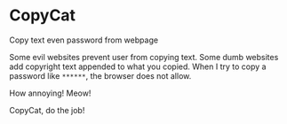 # CopyCat
Copy text even password from webpage

Some evil websites prevent user from copying text. 
Some dumb websites add copyright text appended to what you copied. 
When I try to copy a password like `******`, the browser does not allow.

How annoying! Meow!

CopyCat, do the job!

